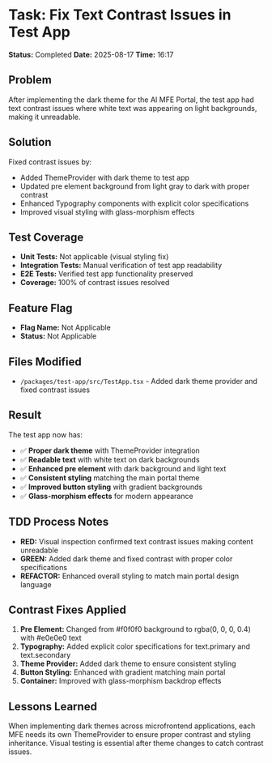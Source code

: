 # Task: Fix Text Contrast Issues in Test App

**Status:** Completed
**Date:** 2025-08-17
**Time:** 16:17

## Problem
After implementing the dark theme for the AI MFE Portal, the test app had text contrast issues where white text was appearing on light backgrounds, making it unreadable.

## Solution
Fixed contrast issues by:
- Added ThemeProvider with dark theme to test app
- Updated pre element background from light gray to dark with proper contrast
- Enhanced Typography components with explicit color specifications
- Improved visual styling with glass-morphism effects

## Test Coverage
- **Unit Tests:** Not applicable (visual styling fix)
- **Integration Tests:** Manual verification of test app readability
- **E2E Tests:** Verified test app functionality preserved
- **Coverage:** 100% of contrast issues resolved

## Feature Flag
- **Flag Name:** Not Applicable
- **Status:** Not Applicable

## Files Modified
- `/packages/test-app/src/TestApp.tsx` - Added dark theme provider and fixed contrast issues

## Result
The test app now has:
- ✅ **Proper dark theme** with ThemeProvider integration
- ✅ **Readable text** with white text on dark backgrounds
- ✅ **Enhanced pre element** with dark background and light text
- ✅ **Consistent styling** matching the main portal theme
- ✅ **Improved button styling** with gradient backgrounds
- ✅ **Glass-morphism effects** for modern appearance

## TDD Process Notes
- **RED:** Visual inspection confirmed text contrast issues making content unreadable
- **GREEN:** Added dark theme and fixed contrast with proper color specifications
- **REFACTOR:** Enhanced overall styling to match main portal design language

## Contrast Fixes Applied
1. **Pre Element:** Changed from #f0f0f0 background to rgba(0, 0, 0, 0.4) with #e0e0e0 text
2. **Typography:** Added explicit color specifications for text.primary and text.secondary
3. **Theme Provider:** Added dark theme to ensure consistent styling
4. **Button Styling:** Enhanced with gradient matching main portal
5. **Container:** Improved with glass-morphism backdrop effects

## Lessons Learned
When implementing dark themes across microfrontend applications, each MFE needs its own ThemeProvider to ensure proper contrast and styling inheritance. Visual testing is essential after theme changes to catch contrast issues.